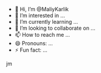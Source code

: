 - 👋 Hi, I’m @MaliyKarlik
- 👀 I’m interested in ...
- 🌱 I’m currently learning ...
- 💞️ I’m looking to collaborate on ...
- 📫 How to reach me ...
- 😄 Pronouns: ...
- ⚡ Fun fact: ...

<!---
MaliyKarlik/MaliyKarlik is a ✨ special ✨ repository because its `README.md` (this file) appears on your GitHub profile.
You can click the Preview link to take a look at your changes.
--->jm
